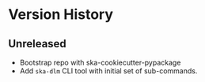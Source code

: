 # Version History

## Unreleased

* Bootstrap repo with ska-cookiecutter-pypackage
* Add `ska-dlm` CLI tool with initial set of sub-commands.
